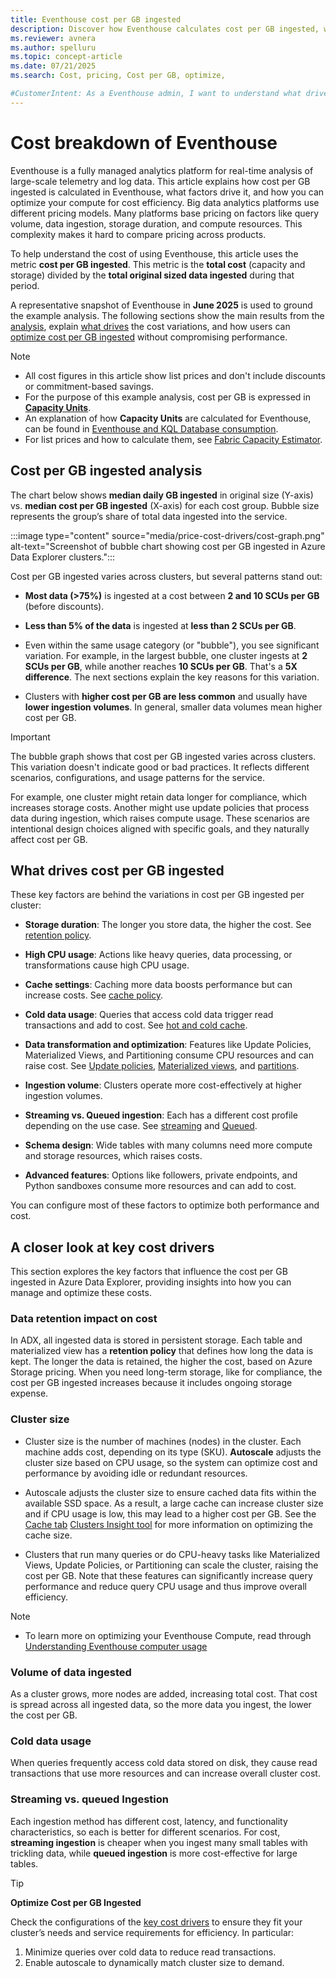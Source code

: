 ```yaml
---
title: Eventhouse cost per GB ingested 
description: Discover how Eventhouse calculates cost per GB ingested, what drives costs, and how to optimize your cluster.
ms.reviewer: avnera
ms.author: spelluru
ms.topic: concept-article
ms.date: 07/21/2025
ms.search: Cost, pricing, Cost per GB, optimize, 

#CustomerIntent: As a Eventhouse admin, I want to understand what drives the costs and how to optimize the costs.
---
```


# Cost breakdown of Eventhouse

Eventhouse is a fully managed analytics platform for real-time analysis of large-scale telemetry and log data. This article explains how cost per GB ingested is calculated in Eventhouse, what factors drive it, and how you can optimize your compute for cost efficiency. Big data analytics platforms use different pricing models. Many platforms base pricing on factors like query volume, data ingestion, storage duration, and compute resources. This complexity makes it hard to compare pricing across products.

To help understand the cost of using Eventhouse, this article uses the metric **cost per GB ingested**. This metric is the **total cost** (capacity and storage) divided by the **total original sized data ingested** during that period.

A representative snapshot of Eventhouse in **June 2025** is used to ground the example analysis. The following sections show the main results from the [analysis](#cost-per-gb-ingested-analysis), explain [what drives](#what-drives-cost-per-gb-ingested) the cost variations, and how users can [optimize cost per GB ingested](#a-closer-look-at-key-cost-drivers) without compromising performance.

> [!NOTE]
>
> * All cost figures in this article show list prices and don't include discounts or commitment-based savings.
> * For the purpose of this example analysis, cost per GB is expressed in [**Capacity Units**](https://learn.microsoft.com/en-us/fabric/enterprise/licenses#capacity).
> * An explanation of how **Capacity Units** are calculated for Eventhouse, can be found in [Eventhouse and KQL Database consumption](https://learn.microsoft.com/en-us/fabric/real-time-intelligence/real-time-intelligence-consumption).
> * For list prices and how to calculate them, see [Fabric Capacity Estimator](pricing-calculator.md).

## Cost per GB ingested analysis

The chart below shows **median daily GB ingested** in original size (Y-axis) vs. **median cost per GB ingested** (X-axis) for each cost group. Bubble size represents the group’s share of total data ingested into the service.

:::image type="content" source="media/price-cost-drivers/cost-graph.png" alt-text="Screenshot of bubble chart showing cost per GB ingested in Azure Data Explorer clusters.":::

Cost per GB ingested varies across clusters, but several patterns stand out:

* **Most data (>75%)** is ingested at a cost between **2 and 10 SCUs per GB** (before discounts).

* **Less than 5% of the data** is ingested at **less than 2 SCUs per GB**.

* Even within the same usage category (or "bubble"), you see significant variation. For example, in the largest bubble, one cluster ingests at **2 SCUs per GB**, while another reaches **10 SCUs per GB**. That's a **5X difference**. The next sections explain the key reasons for this variation.

* Clusters with **higher cost per GB are less common** and usually have **lower ingestion volumes**. In general, smaller data volumes mean higher cost per GB.
  
> [!IMPORTANT]
>
> The bubble graph shows that cost per GB ingested varies across clusters. This variation doesn't indicate good or bad practices. It reflects different scenarios, configurations, and usage patterns for the service.
>
> For example, one cluster might retain data longer for compliance, which increases storage costs. Another might use update policies that process data during ingestion, which raises compute usage. These scenarios are intentional design choices aligned with specific goals, and they naturally affect cost per GB.

## What drives cost per GB ingested

These key factors are behind the variations in cost per GB ingested per cluster:

* **Storage duration**: The longer you store data, the higher the cost. See [retention policy](/kusto/management/show-table-retention-policy-command?view=azure-data-explorer&preserve-view=true).

* **High CPU usage**: Actions like heavy queries, data processing, or transformations cause high CPU usage.

* **Cache settings**: Caching more data boosts performance but can increase costs. See [cache policy](/kusto/management/cache-policy?view=azure-data-explorer&preserve-view=true).

* **Cold data usage**: Queries that access cold data trigger read transactions and add to cost. See [hot and cold cache](/kusto/management/cache-policy?view=azure-data-explorer&preserve-view=true).

* **Data transformation and optimization**: Features like Update Policies, Materialized Views, and Partitioning consume CPU resources and can raise cost. See [Update policies](/kusto/management/update-policy?view=azure-data-explorer&preserve-view=true), [Materialized views](/kusto/management/materialized-views/materialized-view-overview?view=azure-data-explorer&preserve-view=true), and [partitions](/kusto/management/partitioning-policy?view=azure-data-explorer&preserve-view=true).

* **Ingestion volume**: Clusters operate more cost-effectively at higher ingestion volumes.

* **Streaming vs. Queued ingestion**: Each has a different cost profile depending on the use case. See [streaming](/kusto/management/streaming-ingestion-policy?view=azure-data-explorer&preserve-view=true) and [Queued](/kusto/management/data-ingestion/queued-ingestion-overview?view=azure-data-explorer&preserve-view=true).

* **Schema design**: Wide tables with many columns need more compute and storage resources, which raises costs.

* **Advanced features**: Options like followers, private endpoints, and Python sandboxes consume more resources and can add to cost.

You can configure most of these factors to optimize both performance and cost.

## A closer look at key cost drivers

This section explores the key factors that influence the cost per GB ingested in Azure Data Explorer, providing insights into how you can manage and optimize these costs.

### Data retention impact on cost

In ADX, all ingested data is stored in persistent storage. Each table and materialized view has a **retention policy** that defines how long the data is kept. The longer the data is retained, the higher the cost, based on Azure Storage pricing. When you need long-term storage, like for compliance, the cost per GB ingested increases because it includes ongoing storage expense.

### Cluster size

* Cluster size is the number of machines (nodes) in the cluster. Each machine adds cost, depending on its type (SKU). **Autoscale** adjusts the cluster size based on CPU usage, so the system can optimize cost and performance by avoiding idle or redundant resources.

* Autoscale adjusts the cluster size to ensure cached data fits within the available SSD space. As a result, a large cache can increase cluster size and if CPU usage is low, this may lead to a higher cost per GB. See the [Cache tab](data-explorer-insights.md#cache-tab) [Clusters Insight tool](data-explorer-insights.md#cache-tab) for more information on optimizing the cache size.

* Clusters that run many queries or do CPU-heavy tasks like Materialized Views, Update Policies, or Partitioning can scale the cluster, raising the cost per GB. Note that these features can significantly increase query performance and reduce query CPU usage and thus improve overall efficiency.

> [!NOTE]
>
> * To learn more on optimizing your Eventhouse Compute, read through [Understanding Eventhouse computer usage](https://learn.microsoft.com/en-us/fabric/real-time-intelligence/eventhouse-compute-observability)

### Volume of data ingested

As a cluster grows, more nodes are added, increasing total cost. That cost is spread across all ingested data, so the more data you ingest, the lower the cost per GB.

### Cold data usage

When queries frequently access cold data stored on disk, they cause read transactions that use more resources and can increase overall cluster cost.

### Streaming vs. queued Ingestion

Each ingestion method has different cost, latency, and functionality characteristics, so each is better for different scenarios. For cost, **streaming ingestion** is cheaper when you ingest many small tables with trickling data, while **queued ingestion** is more cost-effective for large tables.

> [!TIP]
>
> **Optimize Cost per GB Ingested**
>
> Check the configurations of the [key cost drivers](#a-closer-look-at-key-cost-drivers) to ensure they fit your cluster’s needs and service requirements for efficiency. In particular:
>
> 1. Minimize queries over cold data to reduce read transactions.
> 2. Enable autoscale to dynamically match cluster size to demand.
